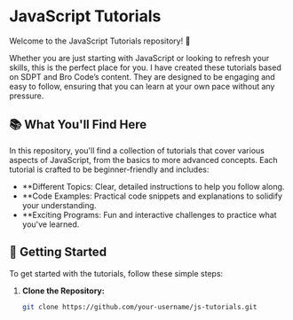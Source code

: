 # JavaScript Tutorials

Welcome to the JavaScript Tutorials repository! 🌟

Whether you are just starting with JavaScript or looking to refresh your skills, this is the perfect place for you. I have created these tutorials based on SDPT and Bro Code’s content. They are designed to be engaging and easy to follow, ensuring that you can learn at your own pace without any pressure.

## 📚 What You'll Find Here

In this repository, you'll find a collection of tutorials that cover various aspects of JavaScript, from the basics to more advanced concepts. Each tutorial is crafted to be beginner-friendly and includes:

- **Different Topics: Clear, detailed instructions to help you follow along.
- **Code Examples: Practical code snippets and explanations to solidify your understanding.
- **Exciting Programs: Fun and interactive challenges to practice what you've learned.

## 🚀 Getting Started

To get started with the tutorials, follow these simple steps:

1. **Clone the Repository:**
   ```bash
   git clone https://github.com/your-username/js-tutorials.git
